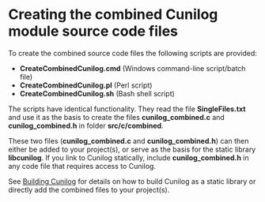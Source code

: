 # Creating the combined Cunilog module source code files

To create the combined source code files the following scripts are provided:

- __CreateCombinedCunilog.cmd__ (Windows command-line script/batch file)
- __CreateCombinedCunilog.pl__ (Perl script)
- __CreateCombinedCunilog.sh__ (Bash shell script)

The scripts have identical functionality. They read the file __SingleFiles.txt__
and use it as the basis to create the files __cunilog_combined.c__ and
__cunilog_combined.h__ in folder __src/c/combined__.

These two files (__cunilog_combined.c__ and
__cunilog_combined.h__) can then either be added to your project(s), or serve as the basis for the static library __libcunilog__. If you link to Cunilog statically, include __cunilog_combined.h__ in any code file that requires access to Cunilog.

See [Building Cunilog](../building.md) for details on how to build Cunilog as a static library or directly add the combined files to your project(s).
